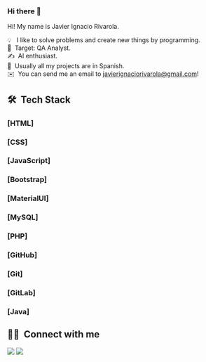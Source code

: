 ### Hi there 👋

Hi! My name is Javier Ignacio Rivarola.

💡 &nbsp; I like to solve problems and create new things by programming.\
🌱 &nbsp;Target: QA Analyst.\
✍️ &nbsp;AI enthusiast.\
💬 &nbsp;Usually all my projects are in Spanish.\
✉️ &nbsp;You can send me an email to javierignaciorivarola@gmail.com!



## 🛠 &nbsp;Tech Stack


### [HTML]
### [CSS]
### [JavaScript]
### [Bootstrap]
### [MaterialUI]
### [MySQL]
### [PHP]
### [GitHub]
### [Git]
### [GitLab]
### [Java]





## 🤝🏻 &nbsp;Connect with me

<p align="center">

<a href="https://www.linkedin.com/in/javier-ignacio-rivarola-509a12235/"><img src="https://img.shields.io/badge/-Javier%20Rivarola-0077B5?style=flat&logo=Linkedin&logoColor=white"/></a>
<a href="mailto:javierignaciorivarola@gmail.com"><img src="https://img.shields.io/badge/-javierignaciorivarola@gmail.com-D14836?style=flat&logo=Gmail&logoColor=white"/></a>
<!---  <a href="poner mi sitio web"><img src="https://img.shields.io/badge/-OffLine.com-3423A6?style=flat&logo=Google-Chrome&logoColor=white"/></a>--->
</p>

